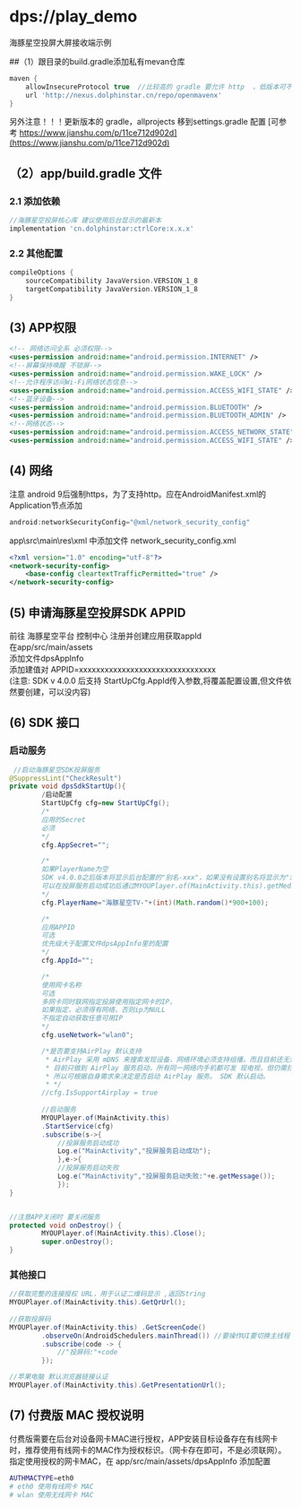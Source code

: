# dps://play_demo

海豚星空投屏大屏接收端示例


##（1）跟目录的build.gradle添加私有mevan仓库
```groovy
maven {
    allowInsecureProtocol true  //比较高的 gradle 要允许 http  ，低版本可不要
    url 'http://nexus.dolphinstar.cn/repo/openmavenx'
}
```
另外注意！！！更新版本的 gradle，allprojects 移到settings.gradle 配置 [可参考 https://www.jianshu.com/p/11ce712d902d](https://www.jianshu.com/p/11ce712d902d)


## （2）app/build.gradle 文件

### 2.1 添加依赖
```groovy
//海豚星空投屏核心库 建议使用后台显示的最新本
implementation 'cn.dolphinstar:ctrlCore:x.x.x'
```

### 2.2 其他配置

```groovy
compileOptions {
    sourceCompatibility JavaVersion.VERSION_1_8
    targetCompatibility JavaVersion.VERSION_1_8
}
```

## (3) APP权限
```xml
<!-- 网络访问全系 必须权限-->
<uses-permission android:name="android.permission.INTERNET" />
<!--屏幕保持唤醒 不锁屏-->
<uses-permission android:name="android.permission.WAKE_LOCK" />
<!--允许程序访问Wi-Fi网络状态信息-->
<uses-permission android:name="android.permission.ACCESS_WIFI_STATE" />
<!--蓝牙设备-->
<uses-permission android:name="android.permission.BLUETOOTH" />
<uses-permission android:name="android.permission.BLUETOOTH_ADMIN" />
<!--网络状态-->
<uses-permission android:name="android.permission.ACCESS_NETWORK_STATE" />
<uses-permission android:name="android.permission.ACCESS_WIFI_STATE" />
```


## (4) 网络
注意 android 9后强制https，为了支持http。应在AndroidManifest.xml的Application节点添加
```groovy
android:networkSecurityConfig="@xml/network_security_config"
```
app\src\main\res\xml 中添加文件 network_security_config.xml

```xml
<?xml version="1.0" encoding="utf-8"?>
<network-security-config>
    <base-config cleartextTrafficPermitted="true" />
</network-security-config>
```

## (5) 申请海豚星空投屏SDK APPID

前往 海豚星空平台 控制中心 注册并创建应用获取appId   
在app/src/main/assets  
添加文件dpsAppInfo  
添加建值对 APPID=xxxxxxxxxxxxxxxxxxxxxxxxxxxxxxxx  
(注意: SDK v 4.0.0 后支持 StartUpCfg.AppId传入参数,将覆盖配置设置,但文件依然要创建，可以没内容)

## (6) SDK 接口

### 启动服务
```java
 //启动海豚星空SDK投屏服务
@SuppressLint("CheckResult")
private void dpsSdkStartUp(){
        /启动配置
        StartUpCfg cfg=new StartUpCfg();
        /*
        应用的Secret 
        必须
        */
        cfg.AppSecret=""; 

        /*
        如果PlayerName为空
        SDK v4.0.0之后版本将显示后台配置的"别名-xxx"，如果没有设置别名将显示为"海豚星空TV-xxx" 
        可以在投屏服务启动成功后通过MYOUPlayer.of(MainActivity.this).getMediaRenderName()获取
        */
        cfg.PlayerName="海豚星空TV-"+(int)(Math.random()*900+100);

        /*
        应用APPID 
        可选 
        优先级大于配置文件dpsAppInfo里的配置
        */
        cfg.AppId="";

        /*
        使用网卡名称 
        可选 
        多网卡同时联网指定投屏使用指定网卡的IP，
        如果指定，必须得有网络，否则ip为NULL 
        不指定自动获取任意可用IP
        */
        cfg.useNetwork="wlan0";

        /*是否要支持AirPlay 默认支持
         * AirPlay 采用 mDNS 来搜索发现设备，网络环境必须支持组播，而且目前还无法做到像 DLNA 那样扫码后的设备一对一发现，
         * 目前只做到 AirPlay 服务启动，所有同一网络内手机都可发 现电视，但仍需扫码认证才可投屏。 
         * 所以可根据自身需求来决定是否启动 AirPlay 服务。 SDK 默认启动。
         * */
        //cfg.IsSupportAirplay = true
        
        //启动服务
        MYOUPlayer.of(MainActivity.this)
        .StartService(cfg)
        .subscribe(s->{
            //投屏服务启动成功
            Log.e("MainActivity","投屏服务启动成功");
            },e->{
            //投屏服务启动失败
            Log.e("MainActivity","投屏服务启动失败:"+e.getMessage());
            });
}


//注意APP关闭时 要关闭服务
protected void onDestroy() {
        MYOUPlayer.of(MainActivity.this).Close();
        super.onDestroy();
}
```
### 其他接口
```java
//获取完整的连接授权 URL，用于认证二维码显示 ,返回String
MYOUPlayer.of(MainActivity.this).GetQrUrl();
  
//获取投屏码
MYOUPlayer.of(MainActivity.this) .GetScreenCode()
        .observeOn(AndroidSchedulers.mainThread()) //要操作UI要切换主线程
        .subscribe(code -> {
            //"投屏码:"+code 
        });

//苹果电脑 默认浏览器链接认证
MYOUPlayer.of(MainActivity.this).GetPresentationUrl();
```

## (7) 付费版 MAC 授权说明
付费版需要在后台对设备网卡MAC进行授权，APP安装目标设备存在有线网卡时，推荐使用有线网卡的MAC作为授权标识。（网卡存在即可，不是必须联网）。  
指定使用授权的网卡MAC，在 app/src/main/assets/dpsAppInfo 添加配置
```bash
AUTHMACTYPE=eth0    
# eth0 使用有线网卡 MAC  
# wlan 使用无线网卡 MAC
```
